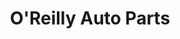 ---
title: "O'Reilly Auto Parts"
url: /chicago/oreilly-auto-parts-east-106th-street/
shop: car parts
---